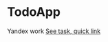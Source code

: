 # TodoApp
Yandex work
[See task, quick link](https://docs.yandex.ru/docs/view?url=ya-disk-public%3A%2F%2FZwrrwKuELlh2CoZvjO0HGDP6DJjBxHecpTB8Z6Y0jRKBwCvqN9jTmd8qnB04u2vfq%2FJ6bpmRyOJonT3VoXnDag%3D%3D&name=%D0%94%D0%BE%D0%BC%D0%B0%D1%88%D0%BD%D0%B8%D0%B5%20%D0%B7%D0%B0%D0%B4%D0%B0%D0%BD%D0%B8%D1%8F%20%D0%A8%D0%9C%D0%A0%20Android.docx&nosw=1)
